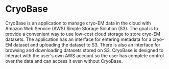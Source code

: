 # CryoBase

CryoBase is an application to manage cryo-EM data in the cloud with Amazon Web Service (AWS) Simple Storage Solution (S3). The goal is to provide a convenient way to use low-cost cloud storage to store cryo-EM datasets. The application has an interface for entering metadata for a cryo-EM dataset and uploading the dataset to S3. There is also an interface for browsing and downloading datasets stored on S3. CryoBase is designed to interact with the user's own AWS account so the user has complete control over the data and can access it even without CryoBase.
